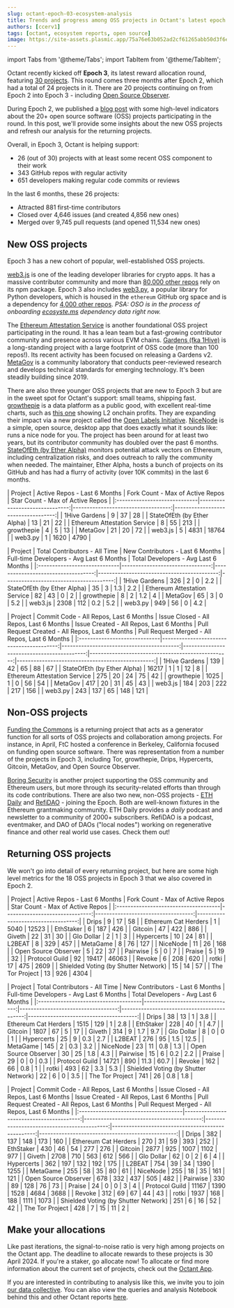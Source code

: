 ```yaml
---
slug: octant-epoch-03-ecosystem-analysis
title: Trends and progress among OSS projects in Octant's latest epoch
authors: [ccerv1]
tags: [octant, ecosystem reports, open source]
image: https://site-assets.plasmic.app/75a76e63b052ad2cf61265abb50d3f6e.png
---
```


import Tabs from '@theme/Tabs';
import TabItem from '@theme/TabItem';

Octant recently kicked off **Epoch 3**, its latest reward allocation round, featuring [30 projects](https://octant.app/projects). This round comes three months after Epoch 2, which had a total of 24 projects in it. There are 20 projects continuing on from Epoch 2 into Epoch 3 - including [Open Source Observer](https://octant.app/project/3/0x87fEEd6162CB7dFe6B62F64366742349bF4D1B05).

During Epoch 2, we published a [blog post](https://docs.opensource.observer/blog/octant-epoch-02-ecosystem-analysis) with some high-level indicators about the 20+ open source software (OSS) projects participating in the round. In this post, we'll provide some insights about the new OSS projects and refresh our analysis for the returning projects.

Overall, in Epoch 3, Octant is helping support:

- 26 (out of 30) projects with at least some recent OSS component to their work
- 343 GitHub repos with regular activity
- 651 developers making regular code commits or reviews

In the last 6 months, these 26 projects:

- Attracted 881 first-time contributors
- Closed over 4,646 issues (and created 4,856 new ones)
- Merged over 9,745 pull requests (and opened 11,534 new ones)

<!-- truncate -->

## New OSS projects

Epoch 3 has a new cohort of popular, well-established OSS projects.

[web3.js](https://octant.app/project/3/0x4C6fd545fc18C6538eC304Ae549717CA58f0D6eb) is one of the leading developer libraries for crypto apps. It has a massive contributor community and more than [80,000 other repos](https://packages.ecosyste.ms/registries/npmjs.org/packages/web3) rely on its npm package. Epoch 3 also includes [web3.py](https://octant.app/project/3/0x5597cD8d55D2Db56b10FF4F8fe69C8922BF6C537), a popular library for Python developers, which is housed in the `ethereum` GitHub org space and is a dependency for [4,000 other repos](https://packages.ecosyste.ms/registries/pypi.org/packages/web3). _PSA: OSO is in the process of onboarding [ecosyste.ms](https://ecosyste.ms/) dependency data right now._

The [Ethereum Attestation Service](https://octant.app/project/3/0xBCA48834b3653ec795411EB0FCBE4038F8527d62) is another foundational OSS project participating in the round. It has a lean team but a fast-growing contributor community and presence across various EVM chains. [Gardens (fka 1Hive)](https://octant.app/project/3/0x809C9f8dd8CA93A41c3adca4972Fa234C28F7714) is a long-standing project with a large footprint of OSS code (more than 100 repos!). Its recent activity has been focused on releasing a Gardens v2. [MetaGov](https://octant.app/project/3/0x9be7267002CAD0b8501f7322d50612CB13788Bcf) is a community laboratory that conducts peer-reviewed research and develops technical standards for emerging technology. It's been steadily building since 2019.

There are also three younger OSS projects that are new to Epoch 3 but are in the sweet spot for Octant's support: small teams, shipping fast. [growthepie](https://octant.app/project/3/0x9438b8B447179740cD97869997a2FCc9b4AA63a2) is a data platform as a public good, with excellent real-time charts, such as [this one](https://www.growthepie.xyz/fundamentals/profit) showing L2 onchain profits. They are expanding their impact via a new project called the [Open Labels Initiative](https://github.com/openlabelsinitiative). [NiceNode](https://octant.app/project/3/0x9cce47E9cF12C6147c9844adBB81fE85880c4df4) is a simple, open source, desktop app that does exactly what it sounds like: runs a nice node for you. The project has been around for at least two years, but its contributor community has doubled over the past 6 months. [StateOfEth (by Ether Alpha)](https://octant.app/project/3/0x0194325BF525Be0D4fBB0856894cEd74Da3B8356) monitors potential attack vectors on Ethereum, including centralization risks, and does outreach to rally the community when needed. The maintainer, Ether Alpha, hosts a bunch of projects on its GitHub and has had a flurry of activity (over 10K commits) in the last 6 months.

<Tabs>
  <TabItem value="summary" label="Summary" default>
    <p style={{fontSize: 'small'}}>
    | Project                      |   Active Repos - Last 6 Months |   Fork Count - Max of Active Repos |   Star Count - Max of Active Repos |
    |:-----------------------------|-------------------------------:|-----------------------------------:|-----------------------------------:|
    | 1Hive Gardens                |                              9 |                                 37 |                                 28 |
    | StateOfEth (by Ether Alpha)  |                             13 |                                 21 |                                 22 |
    | Ethereum Attestation Service |                              8 |                                 55 |                                213 |
    | growthepie                   |                              4 |                                  5 |                                 13 |
    | MetaGov                      |                             21 |                                 20 |                                 72 |
    | web3.js                      |                              5 |                               4831 |                              18764 |
    | web3.py                      |                              1 |                               1620 |                               4790 |
    </p>
  </TabItem>
  <TabItem value="contribs" label="Contributors">
    <p style={{fontSize: 'small'}}>
    | Project                      |   Total Contributors - All Time |   New Contributors - Last 6 Months |   Full-time Developers - Avg Last 6 Months |   Total Developers - Avg Last 6 Months |
    |:-----------------------------|--------------------------------:|-----------------------------------:|-------------------------------------------:|---------------------------------------:|
    | 1Hive Gardens                |                             326 |                                  2 |                                        0   |                                    2.2 |
    | StateOfEth (by Ether Alpha)  |                              35 |                                  3 |                                        1.3 |                                    2.2 |
    | Ethereum Attestation Service |                              82 |                                 43 |                                        0   |                                    2   |
    | growthepie                   |                               8 |                                  2 |                                        1.2 |                                    4   |
    | MetaGov                      |                              65 |                                  3 |                                        0   |                                    5.2 |
    | web3.js                      |                            2308 |                                112 |                                        0.2 |                                    5.2 |
    | web3.py                      |                             949 |                                 56 |                                        0   |                                    4.2 |
    </p>
  </TabItem>
  <TabItem value="activity" label="Activity">
    <p style={{fontSize: 'small'}}>
    | Project                      |   Commit Code - All Repos, Last 6 Months |   Issue Closed - All Repos, Last 6 Months |   Issue Created - All Repos, Last 6 Months |   Pull Request Created - All Repos, Last 6 Months |   Pull Request Merged - All Repos, Last 6 Months |
    |:-----------------------------|-----------------------------------------:|------------------------------------------:|-------------------------------------------:|--------------------------------------------------:|-------------------------------------------------:|
    | 1Hive Gardens                |                                      139 |                                        42 |                                         65 |                                                88 |                                               67 |
    | StateOfEth (by Ether Alpha)  |                                    16217 |                                         1 |                                          1 |                                                12 |                                                8 |
    | Ethereum Attestation Service |                                      275 |                                        20 |                                         24 |                                                75 |                                               42 |
    | growthepie                   |                                     1025 |                                         1 |                                          0 |                                                56 |                                               54 |
    | MetaGov                      |                                      417 |                                        20 |                                         31 |                                                45 |                                               43 |
    | web3.js                      |                                      184 |                                       203 |                                        222 |                                               217 |                                              156 |
    | web3.py                      |                                      243 |                                       137 |                                         65 |                                               148 |                                              121 |
    </p>
  </TabItem>
</Tabs>

## Non-OSS projects

[Funding the Commons](https://octant.app/project/3/0x576edCed7475D8F64a5e2D5227c93Ca57d7f5d20/) is a returning project that acts as a generator function for all sorts of OSS projects and collaboration among projects. For instance, in April, FtC hosted a conference in Berkeley, California focused on funding open source software. There was representation from a number of the projects in Epoch 3, including Tor, growthepie, Drips, Hypercerts, Gitcoin, MetaGov, and Open Source Observer.

[Boring Security](https://octant.app/project/3/0x52C45Bab6d0827F44a973899666D9Cd18Fd90bCF) is another project supporting the OSS community and Ethereum users, but more through its security-related efforts than through its code contributions. There are also two new, non-OSS projects - [ETH Daily](https://octant.app/project/3/0xEB40A065854bd90126A4E697aeA0976BA51b2eE7) and [RefiDAO](https://octant.app/project/3/0x7340F1a1e4e38F43d2FCC85cdb2b764de36B40c0) - joining the Epoch. Both are well-known fixtures in the Ethereum grantmaking community. ETH Daily provides a _daily_ podcast and newsletter to a community of 2000+ subscribers. RefiDAO is a podcast, eventmaker, and DAO of DAOs ("local nodes") working on regenerative finance and other real world use cases. Check them out!

## Returning OSS projects

We won't go into detail of every returning project, but here are some high level metrics for the 18 OSS projects in Epoch 3 that we also covered in Epoch 2.

<Tabs>
  <TabItem value="summary" label="Summary" default>
    <p style={{fontSize: 'small'}}>
    | Project                              |   Active Repos - Last 6 Months |   Fork Count - Max of Active Repos |   Star Count - Max of Active Repos |
    |:-------------------------------------|-------------------------------:|-----------------------------------:|-----------------------------------:|
    | Drips                                |                              9 |                                 17 |                                 58 |
    | Ethereum Cat Herders                 |                              1 |                               5040 |                              12523 |
    | EthStaker                            |                              6 |                                187 |                                426 |
    | Gitcoin                              |                             47 |                                422 |                                886 |
    | Giveth                               |                             22 |                                 31 |                                 30 |
    | Glo Dollar                           |                              2 |                                  1 |                                  3 |
    | Hypercerts                           |                             10 |                                 24 |                                 81 |
    | L2BEAT                               |                              8 |                                329 |                                457 |
    | MetaGame                             |                              8 |                                 76 |                                127 |
    | NiceNode                             |                             11 |                                 26 |                                168 |
    | Open Source Observer                 |                              5 |                                 22 |                                 37 |
    | Pairwise                             |                              5 |                                  0 |                                  7 |
    | Praise                               |                              5 |                                 19 |                                 32 |
    | Protocol Guild                       |                             92 |                              19417 |                              46063 |
    | Revoke                               |                              6 |                                208 |                                620 |
    | rotki                                |                             17 |                                475 |                               2609 |
    | Shielded Voting (by Shutter Network) |                             15 |                                 14 |                                 57 |
    | The Tor Project                      |                             13 |                                926 |                               4304 |
    </p>
  </TabItem>
  <TabItem value="contribs" label="Contributors">
    <p style={{fontSize: 'small'}}>
    | Project                              |   Total Contributors - All Time |   New Contributors - Last 6 Months |   Full-time Developers - Avg Last 6 Months |   Total Developers - Avg Last 6 Months |
    |:-------------------------------------|--------------------------------:|-----------------------------------:|-------------------------------------------:|---------------------------------------:|
    | Drips                                |                              38 |                                 13 |                                        1   |                                    3.8 |
    | Ethereum Cat Herders                 |                            1515 |                                129 |                                        1   |                                    2.8 |
    | EthStaker                            |                             228 |                                 40 |                                        1   |                                    4.7 |
    | Gitcoin                              |                            1807 |                                 67 |                                        5   |                                   17   |
    | Giveth                               |                             314 |                                  9 |                                        1.7 |                                    9.7 |
    | Glo Dollar                           |                               8 |                                  0 |                                        0   |                                    1   |
    | Hypercerts                           |                              25 |                                  9 |                                        0.3 |                                    2.7 |
    | L2BEAT                               |                             276 |                                 95 |                                        1.5 |                                   12.5 |
    | MetaGame                             |                             145 |                                  2 |                                        0.3 |                                    3.2 |
    | NiceNode                             |                              23 |                                 11 |                                        0.8 |                                    1.3 |
    | Open Source Observer                 |                              30 |                                 25 |                                        1.8 |                                    4.3 |
    | Pairwise                             |                              15 |                                  6 |                                        0.2 |                                    2.2 |
    | Praise                               |                              29 |                                  0 |                                        0   |                                    0.3 |
    | Protocol Guild                       |                           14721 |                                890 |                                       11.3 |                                   60.7 |
    | Revoke                               |                             162 |                                 66 |                                        0.8 |                                    1   |
    | rotki                                |                             493 |                                 62 |                                        3.3 |                                    5.3 |
    | Shielded Voting (by Shutter Network) |                              22 |                                  6 |                                        0   |                                    3.5 |
    | The Tor Project                      |                             741 |                                 26 |                                        0.8 |                                    1.8 |
    </p>
  </TabItem>
  <TabItem value="activity" label="Activity">
    <p style={{fontSize: 'small'}}>
    | Project                              |   Commit Code - All Repos, Last 6 Months |   Issue Closed - All Repos, Last 6 Months |   Issue Created - All Repos, Last 6 Months |   Pull Request Created - All Repos, Last 6 Months |   Pull Request Merged - All Repos, Last 6 Months |
    |:-------------------------------------|-----------------------------------------:|------------------------------------------:|-------------------------------------------:|--------------------------------------------------:|-------------------------------------------------:|
    | Drips                                |                                      382 |                                       137 |                                        148 |                                               173 |                                              160 |
    | Ethereum Cat Herders                 |                                      270 |                                        31 |                                         59 |                                               393 |                                              252 |
    | EthStaker                            |                                      430 |                                        46 |                                         54 |                                               277 |                                              276 |
    | Gitcoin                              |                                     2877 |                                       925 |                                       1007 |                                              1102 |                                              977 |
    | Giveth                               |                                     2708 |                                       710 |                                        563 |                                               612 |                                              566 |
    | Glo Dollar                           |                                       62 |                                         0 |                                          2 |                                                 6 |                                                4 |
    | Hypercerts                           |                                      362 |                                       197 |                                        132 |                                               192 |                                              175 |
    | L2BEAT                               |                                      754 |                                        39 |                                         34 |                                              1390 |                                             1255 |
    | MetaGame                             |                                      255 |                                        58 |                                         35 |                                                80 |                                               61 |
    | NiceNode                             |                                      255 |                                        18 |                                         35 |                                               161 |                                              121 |
    | Open Source Observer                 |                                      678 |                                       332 |                                        437 |                                               505 |                                              482 |
    | Pairwise                             |                                      330 |                                        89 |                                        128 |                                                76 |                                               73 |
    | Praise                               |                                       24 |                                         0 |                                          0 |                                                 3 |                                                4 |
    | Protocol Guild                       |                                    11167 |                                      1390 |                                       1528 |                                              4684 |                                             3688 |
    | Revoke                               |                                      312 |                                        69 |                                         67 |                                                44 |                                               43 |
    | rotki                                |                                     1937 |                                       168 |                                        188 |                                              1111 |                                             1073 |
    | Shielded Voting (by Shutter Network) |                                      251 |                                         6 |                                         16 |                                                52 |                                               42 |
    | The Tor Project                      |                                      428 |                                         7 |                                         15 |                                                11 |                                                2 |
    </p>
  </TabItem>
</Tabs>

## Make your allocations

Like past iterations, the signal-to-noise ratio is very high among projects on the Octant app. The deadline to allocate rewards to these projects is 30 April 2024. If you're a staker, go allocate now! To allocate or find more information about the current set of projects, check out the [Octant App](https://octant.app/projects).

If you are interested in contributing to analysis like this, we invite you to join [our data collective](https://opensource.observer/data-collective). You can also view the queries and analysis Notebook behind this and other Octant reports [here](https://github.com/opensource-observer/insights/tree/main/analysis/octant).
